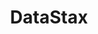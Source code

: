---
codehost: https://github.com/datastax
facebook: https://facebook.com/datastax
linkedin: https://linkedin.com/company/datastax
logohandle: datastax
sort: datastax
title: DataStax
twitter: https://x.com/DataStax
website: https://www.datastax.com/
wikipedia: https://en.wikipedia.org/wiki/DataStax
youtube: https://youtube.com/user/DataStaxMedia
---